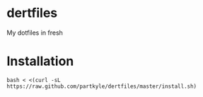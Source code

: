 dertfiles
=========

My dotfiles in fresh


Installation
============

```
bash < <(curl -sL https://raw.github.com/partkyle/dertfiles/master/install.sh)
```
